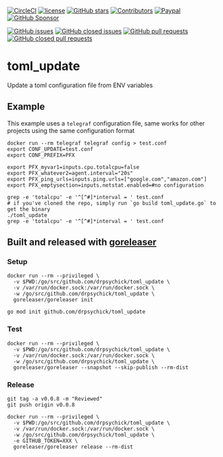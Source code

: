 [![CircleCI](https://img.shields.io/circleci/build/github/DrPsychick/toml_update)](https://app.circleci.com/pipelines/github/DrPsychick/toml_update)
[![license](https://img.shields.io/github/license/drpsychick/toml_update.svg)](https://github.com/drpsychick/toml_update/blob/master/LICENSE)
[![GitHub stars](https://img.shields.io/github/stars/drpsychick/toml_update.svg)](https://github.com/drpsychick/toml_update)
[![Contributors](https://img.shields.io/github/contributors/drpsychick/toml_update.svg)](https://github.com/drpsychick/toml_update/graphs/contributors)
[![Paypal](https://img.shields.io/badge/donate-paypal-00457c.svg?logo=paypal)](https://www.paypal.com/cgi-bin/webscr?cmd=_s-xclick&hosted_button_id=FTXDN7LCDWUEA&source=url)
[![GitHub Sponsor](https://img.shields.io/badge/github-sponsor-blue?logo=github)](https://github.com/sponsors/DrPsychick)

[![GitHub issues](https://img.shields.io/github/issues/drpsychick/toml_update.svg)](https://github.com/drpsychick/toml_update/issues)
[![GitHub closed issues](https://img.shields.io/github/issues-closed/drpsychick/toml_update.svg)](https://github.com/drpsychick/toml_update/issues?q=is%3Aissue+is%3Aclosed)
[![GitHub pull requests](https://img.shields.io/github/issues-pr/drpsychick/toml_update.svg)](https://github.com/drpsychick/toml_update/pulls)
[![GitHub closed pull requests](https://img.shields.io/github/issues-pr-closed/drpsychick/toml_update.svg)](https://github.com/drpsychick/toml_update/pulls?q=is%3Apr+is%3Aclosed)

# toml_update
Update a toml configuration file from ENV variables

## Example
This example uses a `telegraf` configuration file, same works for other projects using the same configuration format
```shell
docker run --rm telegraf telegraf config > test.conf
export CONF_UPDATE=test.conf
export CONF_PREFIX=PFX

export PFX_myvar1=inputs.cpu.totalcpu=false
export PFX_whatever2=agent.interval="20s"
export PFX_ping_urls=inputs.ping.urls=["google.com","amazon.com"]
export PFX_emptysection=inputs.netstat.enabled=#no configuration

grep -e 'totalcpu' -e '^[^#]*interval = ' test.conf
# if you've cloned the repo, simply run `go build toml_update.go` to get the binary
./toml_update
grep -e 'totalcpu' -e '^[^#]*interval = ' test.conf
```

## Built and released with [goreleaser](https://goreleaser.com)
### Setup
```shell
docker run --rm --privileged \
  -v $PWD:/go/src/github.com/drpsychick/toml_update \
  -v /var/run/docker.sock:/var/run/docker.sock \
  -w /go/src/github.com/drpsychick/toml_update \
  goreleaser/goreleaser init
  
go mod init github.com/drpsychick/toml_update
```

### Test
```shell
docker run --rm --privileged \
  -v $PWD:/go/src/github.com/drpsychick/toml_update \
  -v /var/run/docker.sock:/var/run/docker.sock \
  -w /go/src/github.com/drpsychick/toml_update \
  goreleaser/goreleaser --snapshot --skip-publish --rm-dist
```

### Release
```shell
git tag -a v0.0.8 -m "Reviewed"
git push origin v0.0.8

docker run --rm --privileged \
  -v $PWD:/go/src/github.com/drpsychick/toml_update \
  -v /var/run/docker.sock:/var/run/docker.sock \
  -w /go/src/github.com/drpsychick/toml_update \
  -e GITHUB_TOKEN=XXX \
  goreleaser/goreleaser release --rm-dist
```